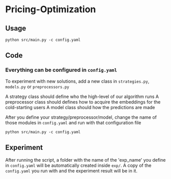 # Pricing-Optimization
## Usage
```python=
python src/main.py -c config.yaml
```
## Code
### Everything can be configured in ```config.yaml```

To experiment with new solutions, add a new class in ```strategies.py```, ```models.py``` or ```preprocessors.py```

A strategy class should define who the high-level of our algorithm runs
A preprocessor class should defines how to acquire the embeddings for the cold-starting users
A model class should how the predictions are made

After you define your strategy/preprocessor/model, change the name of those modules in ```config.yaml``` and run with that configuration file
```python=
python src/main.py -c config.yaml
```

## Experiment
After running the script, a folder with the name of the 'exp_name' you define in ```config.yaml``` will be automatically created inside ```exp/```. A copy of the ```config.yaml``` you run with and the experiment result will be in it.
